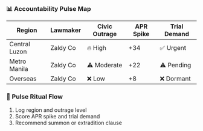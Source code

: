 ### 📊 Accountability Pulse Map
| Region         | Lawmaker        | Civic Outrage | APR Spike | Trial Demand |
|----------------|------------------|----------------|------------|----------------|
| Central Luzon  | Zaldy Co         | 🔥 High         | +34        | ✅ Urgent  
| Metro Manila   | Zaldy Co         | ⚠️ Moderate     | +22        | ⚠️ Pending  
| Overseas       | Zaldy Co         | ❌ Low          | +8         | ❌ Dormant  

### 🔄 Pulse Ritual Flow
1. Log region and outrage level  
2. Score APR spike and trial demand  
3. Recommend summon or extradition clause
